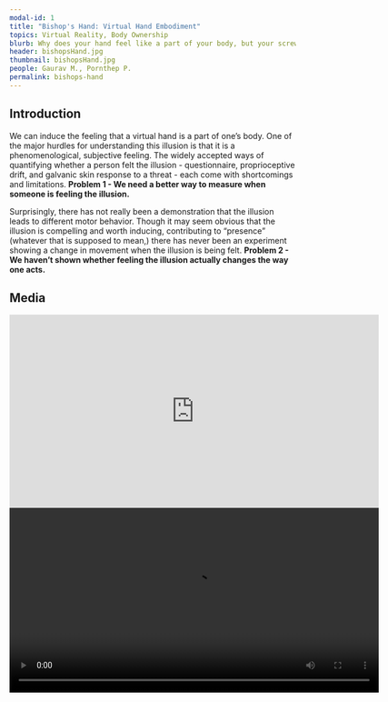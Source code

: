 ```yaml
---
modal-id: 1
title: "Bishop's Hand: Virtual Hand Embodiment"
topics: Virtual Reality, Body Ownership
blurb: Why does your hand feel like a part of your body, but your screwdriver does not? We are investigating the mechanisms used by the brain to create a sense of ownership over the body. One of the ways that researchers study this is to create the illusion of body ownership over "false" limbs, like fake hands or prosthetic limbs. There are only a few ways we can measure whether a person is feeling this illusion, such as questionnaire, or by measuring reactions to threats to the limb. We are working toward a quantitative understanding of how this "rubber hand illusion" is affected by sensory cues, movement, and expectation. In the laboratory, we can control the visual, tactile, and movement cues that people experience, determine how they contribute to feelings of body ownership.
header: bishopsHand.jpg
thumbnail: bishopsHand.jpg
people: Gaurav M., Pornthep P.
permalink: bishops-hand
---
```

## Introduction
We can induce the feeling that a virtual hand is a part of one’s body. One of the major hurdles for understanding this illusion is that it is a phenomenological, subjective feeling. The widely accepted ways of quantifying whether a person felt the illusion - questionnaire, proprioceptive drift, and galvanic skin response to a threat - each come with shortcomings and limitations. **Problem 1 - We need a better way to measure when someone is feeling the illusion.**

Surprisingly, there has not really been a demonstration that the illusion leads to different motor behavior. Though it may seem obvious that the illusion is compelling and worth inducing, contributing to “presence” (whatever that is supposed to mean,) there has never been an experiment showing a change in movement when the illusion is being felt. **Problem 2 - We haven’t shown whether feeling the illusion actually changes the way one acts.**

## Media
<iframe width="650" height="340" src="https://www.youtube.com/embed/fV_7ZzRXQIE" frameborder="0" gesture="media" allowfullscreen></iframe>
<video width="650" controls>
    <source src="//user-images.githubusercontent.com/25041773/158678441-099d7942-f214-427d-b13f-5d79a10a37f1.mp4">
</video>

